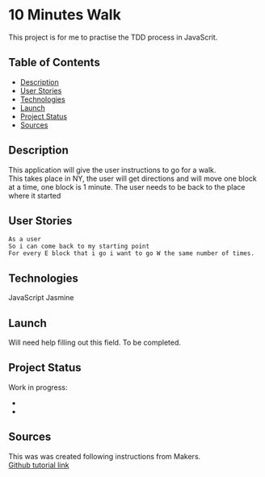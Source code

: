 # 10 Minutes Walk

This project is for me to practise the TDD process in JavaScrit.

## Table of Contents

* [Description](#description)
* [User Stories](#user-stories)
* [Technologies](#technologies)
* [Launch](#launch)
* [Project Status](#project-status)
* [Sources](#sources)

## Description

This application will give the user instructions to go for a walk.  
This takes place in NY, the user will get directions and will move one block at a time, one block is 1 minute.
The user needs to be back to the place where it started

## User Stories

```
As a user  
So i can come back to my starting point  
For every E block that i go i want to go W the same number of times.
```

## Technologies

JavaScript
Jasmine

## Launch

Will need help filling out this field. To be completed.

## Project Status

Work in progress:

* 
* 

## Sources

This was was created following instructions from Makers.  
[Github tutorial link](https://github.com/makersacademy/skills-workshops/tree/master/process_review/exercises/10_minute_walk)